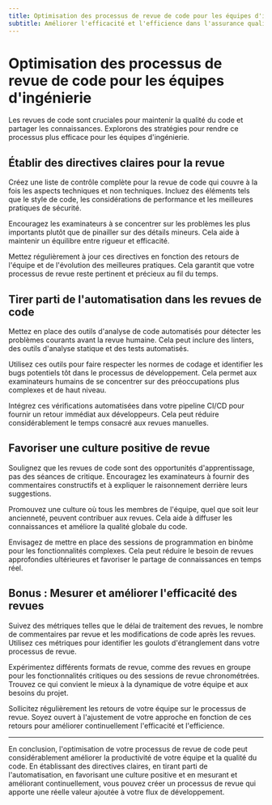 ```yaml
---
title: Optimisation des processus de revue de code pour les équipes d'ingénierie
subtitle: Améliorer l'efficacité et l'efficience dans l'assurance qualité des logiciels
---
```


# Optimisation des processus de revue de code pour les équipes d'ingénierie

Les revues de code sont cruciales pour maintenir la qualité du code et partager les connaissances. Explorons des stratégies pour rendre ce processus plus efficace pour les équipes d'ingénierie.

## Établir des directives claires pour la revue

Créez une liste de contrôle complète pour la revue de code qui couvre à la fois les aspects techniques et non techniques. Incluez des éléments tels que le style de code, les considérations de performance et les meilleures pratiques de sécurité.

Encouragez les examinateurs à se concentrer sur les problèmes les plus importants plutôt que de pinailler sur des détails mineurs. Cela aide à maintenir un équilibre entre rigueur et efficacité.

Mettez régulièrement à jour ces directives en fonction des retours de l'équipe et de l'évolution des meilleures pratiques. Cela garantit que votre processus de revue reste pertinent et précieux au fil du temps.

## Tirer parti de l'automatisation dans les revues de code

Mettez en place des outils d'analyse de code automatisés pour détecter les problèmes courants avant la revue humaine. Cela peut inclure des linters, des outils d'analyse statique et des tests automatisés.

Utilisez ces outils pour faire respecter les normes de codage et identifier les bugs potentiels tôt dans le processus de développement. Cela permet aux examinateurs humains de se concentrer sur des préoccupations plus complexes et de haut niveau.

Intégrez ces vérifications automatisées dans votre pipeline CI/CD pour fournir un retour immédiat aux développeurs. Cela peut réduire considérablement le temps consacré aux revues manuelles.

## Favoriser une culture positive de revue

Soulignez que les revues de code sont des opportunités d'apprentissage, pas des séances de critique. Encouragez les examinateurs à fournir des commentaires constructifs et à expliquer le raisonnement derrière leurs suggestions.

Promouvez une culture où tous les membres de l'équipe, quel que soit leur ancienneté, peuvent contribuer aux revues. Cela aide à diffuser les connaissances et améliore la qualité globale du code.

Envisagez de mettre en place des sessions de programmation en binôme pour les fonctionnalités complexes. Cela peut réduire le besoin de revues approfondies ultérieures et favoriser le partage de connaissances en temps réel.

## Bonus : Mesurer et améliorer l'efficacité des revues

Suivez des métriques telles que le délai de traitement des revues, le nombre de commentaires par revue et les modifications de code après les revues. Utilisez ces métriques pour identifier les goulots d'étranglement dans votre processus de revue.

Expérimentez différents formats de revue, comme des revues en groupe pour les fonctionnalités critiques ou des sessions de revue chronométrées. Trouvez ce qui convient le mieux à la dynamique de votre équipe et aux besoins du projet.

Sollicitez régulièrement les retours de votre équipe sur le processus de revue. Soyez ouvert à l'ajustement de votre approche en fonction de ces retours pour améliorer continuellement l'efficacité et l'efficience.

---
En conclusion, l'optimisation de votre processus de revue de code peut considérablement améliorer la productivité de votre équipe et la qualité du code. En établissant des directives claires, en tirant parti de l'automatisation, en favorisant une culture positive et en mesurant et améliorant continuellement, vous pouvez créer un processus de revue qui apporte une réelle valeur ajoutée à votre flux de développement.
